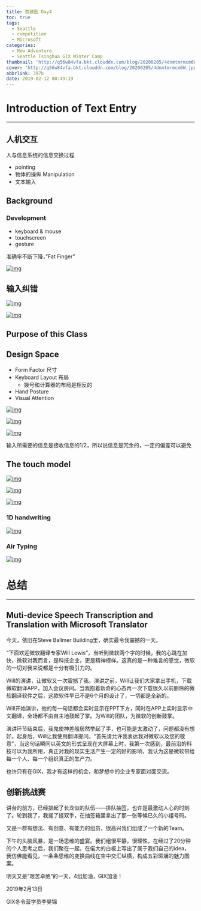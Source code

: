 ```yaml
---
title: 西雅图 Day4
toc: true
tags:
  - Seattle
  - competition
  - Microsoft
categories:
  - New Adventure
  - Seattle Tsinghua GIX Winter Camp
thumbnail: 'http://q56w84vfa.bkt.clouddn.com/blog/20200205/4dnmtmrmcm6W.jpg'
cover: 'http://q56w84vfa.bkt.clouddn.com/blog/20200205/4dnmtmrmcm6W.jpg'
abbrlink: 397b
date: 2019-02-12 00:49:19
---
```


# Introduction of Text Entry

------

## 人机交互

人与信息系统的信息交换过程

- pointing
- 物体的操纵 Manipulation
- 文本输入

## Background

### Development

- keyboard & mouse
- touchscreen
- gesture

准确率不断下降，”Fat Finger”

[![img](https://ooo.0o0.ooo/2019/02/13/5c6301adaa0da.jpg)](https://ooo.0o0.ooo/2019/02/13/5c6301adaa0da.jpg)



## 输入纠错

[![img](https://ooo.0o0.ooo/2019/02/13/5c6302ee99e09.jpg)](https://ooo.0o0.ooo/2019/02/13/5c6302ee99e09.jpg)

[![img](https://ooo.0o0.ooo/2019/02/13/5c63036d7c59e.jpg)](https://ooo.0o0.ooo/2019/02/13/5c63036d7c59e.jpg)

## Purpose of this Class

## Design Space

- Form Factor 尺寸
- Keyboard Layout 布局
  - 拨号和计算器的布局是相反的
- Hand Posture
- Visual Attention

[![img](https://ooo.0o0.ooo/2019/02/13/5c6306c1bf90c.jpg)](https://ooo.0o0.ooo/2019/02/13/5c6306c1bf90c.jpg)

[![img](https://ooo.0o0.ooo/2019/02/13/5c6307225d682.jpg)](https://ooo.0o0.ooo/2019/02/13/5c6307225d682.jpg)

[![img](https://ooo.0o0.ooo/2019/02/13/5c6307762b9c7.jpg)](https://ooo.0o0.ooo/2019/02/13/5c6307762b9c7.jpg)

输入所需要的信息是接收信息的1/2，所以说信息是冗余的，一定的偏差可以避免

## The touch model

[![img](https://ooo.0o0.ooo/2019/02/13/5c63089e4bb62.jpg)](https://ooo.0o0.ooo/2019/02/13/5c63089e4bb62.jpg)

[![img](https://ooo.0o0.ooo/2019/02/13/5c630963d11ec.jpg)](https://ooo.0o0.ooo/2019/02/13/5c630963d11ec.jpg)

[![img](https://ooo.0o0.ooo/2019/02/13/5c6309b1a53b5.jpg)](https://ooo.0o0.ooo/2019/02/13/5c6309b1a53b5.jpg)

### 1D handwriting

[![img](https://ooo.0o0.ooo/2019/02/13/5c630b80d8882.jpg)](https://ooo.0o0.ooo/2019/02/13/5c630b80d8882.jpg)

### Air Typing

[![img](https://ooo.0o0.ooo/2019/02/13/5c630bea0a32f.jpg)](https://ooo.0o0.ooo/2019/02/13/5c630bea0a32f.jpg)

# 总结

------

## Muti-device Speech Transcription and Translation with Microsoft Translator

今天，依旧在Steve Ballmer Building里，确实最令我震撼的一天。

“下面欢迎微软翻译专家Will Lewis”，当听到微软两个字的时候，我的心跳在加快，微软对我而言，是科技企业，更是精神榜样。这真的是一种难言的感觉，微软的一切对我来说都是十分有吸引力的。

Will的演讲，让微软又一次震撼了我。演讲之前，Will让我们大家拿出手机，下载微软翻译APP，加入会议房间。当我抱着新奇的心态再一次下载很久以前删除的微软翻译软件之后，这款软件早已不是6个月的设计了，一切都是全新的。

Will开始演讲，他的每一句话都会实时显示在PPT下方，同时在APP上实时显示中文翻译，全场都不由自主地鼓起了掌。为Will的团队，为微软的创新鼓掌。

演讲环节结束后，我鬼使神差般居然举起了手，也可能是太激动了，问题都没有想好。起身后，Will让我使用翻译提问。“首先请允许我表达我对微软以及您的敬意”，当这句话瞬间以英文的形式呈现在大屏幕上时，我第一次感到，最前沿的科技可以为我所用，真正对我的现实生活产生一定的好的影响，我认为这是微软带给每一个人、每一个组织真正的生产力。

也许只有在GIX，我才有这样的机会，和梦想中的企业专家面对面交流。

## 创新挑战赛

讲台的前方，已经排起了长龙似的队伍——排队抽签，也许是最激动人心的时刻了。轮到我了，我搓了搓双手，在抽签箱里拿出了那一张等候已久的小组号码。

又是一群有想法、有创意、有能力的组员，很高兴我们组成了一个新的Team。

下午的头脑风暴，是一场思维的盛宴。我们组很平静，很理性，在经过了20分钟的个人思考之后，我们聚在一起，在偌大的白板上写出了属于我们自己的idea，我仿佛能看见，一条条思维的变换曲线在空中交汇纵横，构成五彩斑斓的魅力图案。

明天又是“艰苦卓绝”的一天，4组加油，GIX加油！

2019年2月13日

GIX冬令营学员李昊锦